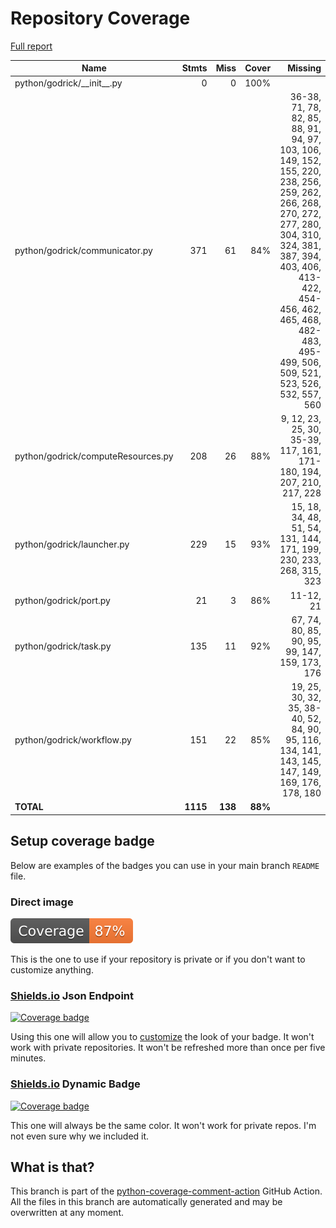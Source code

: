 # Repository Coverage

[Full report](https://htmlpreview.github.io/?https://github.com/madreher/Godrick/blob/python-coverage-comment-action-data/htmlcov/index.html)

| Name                               |    Stmts |     Miss |   Cover |   Missing |
|----------------------------------- | -------: | -------: | ------: | --------: |
| python/godrick/\_\_init\_\_.py     |        0 |        0 |    100% |           |
| python/godrick/communicator.py     |      371 |       61 |     84% |36-38, 71, 78, 82, 85, 88, 91, 94, 97, 103, 106, 149, 152, 155, 220, 238, 256, 259, 262, 266, 268, 270, 272, 277, 280, 304, 310, 324, 381, 387, 394, 403, 406, 413-422, 454-456, 462, 465, 468, 482-483, 495-499, 506, 509, 521, 523, 526, 532, 557, 560 |
| python/godrick/computeResources.py |      208 |       26 |     88% |9, 12, 23, 25, 30, 35-39, 117, 161, 171-180, 194, 207, 210, 217, 228 |
| python/godrick/launcher.py         |      229 |       15 |     93% |15, 18, 34, 48, 51, 54, 131, 144, 171, 199, 230, 233, 268, 315, 323 |
| python/godrick/port.py             |       21 |        3 |     86% | 11-12, 21 |
| python/godrick/task.py             |      135 |       11 |     92% |67, 74, 80, 85, 90, 95, 99, 147, 159, 173, 176 |
| python/godrick/workflow.py         |      151 |       22 |     85% |19, 25, 30, 32, 35, 38-40, 52, 84, 90, 95, 116, 134, 141, 143, 145, 147, 149, 169, 176, 178, 180 |
|                          **TOTAL** | **1115** |  **138** | **88%** |           |


## Setup coverage badge

Below are examples of the badges you can use in your main branch `README` file.

### Direct image

[![Coverage badge](https://raw.githubusercontent.com/madreher/Godrick/python-coverage-comment-action-data/badge.svg)](https://htmlpreview.github.io/?https://github.com/madreher/Godrick/blob/python-coverage-comment-action-data/htmlcov/index.html)

This is the one to use if your repository is private or if you don't want to customize anything.

### [Shields.io](https://shields.io) Json Endpoint

[![Coverage badge](https://img.shields.io/endpoint?url=https://raw.githubusercontent.com/madreher/Godrick/python-coverage-comment-action-data/endpoint.json)](https://htmlpreview.github.io/?https://github.com/madreher/Godrick/blob/python-coverage-comment-action-data/htmlcov/index.html)

Using this one will allow you to [customize](https://shields.io/endpoint) the look of your badge.
It won't work with private repositories. It won't be refreshed more than once per five minutes.

### [Shields.io](https://shields.io) Dynamic Badge

[![Coverage badge](https://img.shields.io/badge/dynamic/json?color=brightgreen&label=coverage&query=%24.message&url=https%3A%2F%2Fraw.githubusercontent.com%2Fmadreher%2FGodrick%2Fpython-coverage-comment-action-data%2Fendpoint.json)](https://htmlpreview.github.io/?https://github.com/madreher/Godrick/blob/python-coverage-comment-action-data/htmlcov/index.html)

This one will always be the same color. It won't work for private repos. I'm not even sure why we included it.

## What is that?

This branch is part of the
[python-coverage-comment-action](https://github.com/marketplace/actions/python-coverage-comment)
GitHub Action. All the files in this branch are automatically generated and may be
overwritten at any moment.